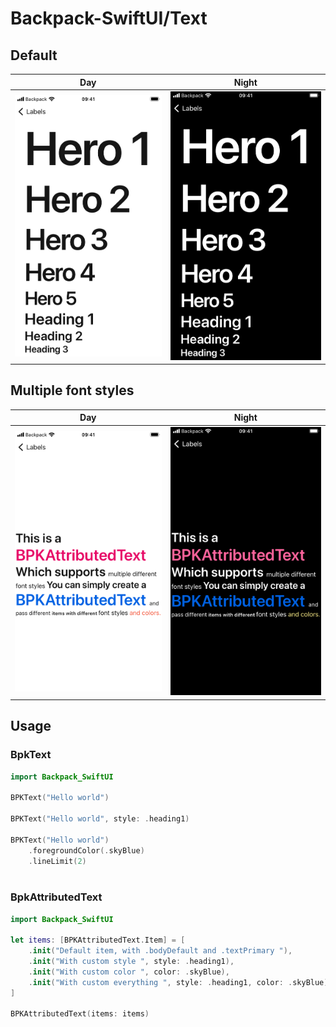 #  Backpack-SwiftUI/Text

## Default

| Day | Night |
| --- | --- |
| ![iPhone 8 simulator](https://raw.githubusercontent.com/Skyscanner/backpack-ios/main/screenshots/iPhone%208-swiftui_text___default_lm.png) |![iPhone 8 simulator - dark mode](https://raw.githubusercontent.com/Skyscanner/backpack-ios/main/screenshots/iPhone%208-swiftui_text___default_dm.png) |

## Multiple font styles

| Day | Night |
| --- | --- |
| ![iPhone 8 simulator](https://raw.githubusercontent.com/Skyscanner/backpack-ios/main/screenshots/iPhone%208-swiftui_text___multiple-font-styles_lm.png) |![iPhone 8 simulator - dark mode](https://raw.githubusercontent.com/Skyscanner/backpack-ios/main/screenshots/iPhone%208-swiftui_text___multiple-font-styles_dm.png) |

## Usage

### BpkText

```swift
import Backpack_SwiftUI

BPKText("Hello world")

BPKText("Hello world", style: .heading1)

BPKText("Hello world")
    .foregroundColor(.skyBlue)
    .lineLimit(2)
    
```

### BpkAttributedText

```swift
import Backpack_SwiftUI

let items: [BPKAttributedText.Item] = [
    .init("Default item, with .bodyDefault and .textPrimary "),
    .init("With custom style ", style: .heading1),
    .init("With custom color ", color: .skyBlue),
    .init("With custom everything ", style: .heading1, color: .skyBlue)
]

BPKAttributedText(items: items)
    
```
